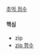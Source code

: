 [추억 점수](https://school.programmers.co.kr/learn/courses/30/lessons/176963)

#### 핵심

- zip
- [zip 함수](https://velog.io/@maantano/%EC%BD%94%EB%94%A9%ED%85%8C%EC%8A%A4%ED%8A%B8-zip-%ED%95%A8%EC%88%98)
